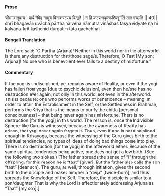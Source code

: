 #### Prose 

श्रीभगवानुवाच |
पार्थ नैवेह नामुत्र विनाशस्तस्य विद्यते |
न हि कल्याणकृत्कश्चिद्दुर्गतिं तात गच्छति || 40||
śhrī bhagavān uvācha
pārtha naiveha nāmutra vināśhas tasya vidyate
na hi kalyāṇa-kṛit kaśhchid durgatiṁ tāta gachchhati

 #### Bengali Translation 

The Lord said: “O Partha [Arjuna]! Neither in this world nor in the afterworld is there any destruction for that/those sage/s. Therefore, O Taat [My son; Arjuna]! No one who is benevolent ever falls to a destiny of misfortune.”

 #### Commentary 

If the yogi is undisciplined, yet remains aware of  Reality, or even if the yogi has fallen from yoga [due to psychic delusion], even then he/she has no destruction ever again, not only in this world, not even in the afterworld. This is because: one who performs works of beneficence – meaning: in order to attain the Establishment in the Self, or the Settledness in Brahman, performs the Kriya that is the means to purify the chitta [personal consciousness] – that being never again has misfortune. There is no destruction [for the yogi] in this world. The reason is: once the Indivisible Sphere-like Guru is witnessed, because the awareness of Reality has arisen, that yogi never again forgets it. Thus, even if one is not disciplined enough in Kriyayoga, because the witnessing of the Guru gives birth to the spiritual tendencies, no types of ideas of doing bad things come into play. There is no destruction [for the yogi] in the afterworld either. Because of the same spiritual tendencies being active, one does not get a low birth. (See the following two slokas.) [The father spreads the sense of “I” through the offspring; for this reason he is “taat” [giver]. But the father also calls the son “taat” [dear son]. The guru, as well, through initiation, gives the second birth to the disciple and makes him/her a “dvija” [twice-born], and thus spreads the Knowledge of the Self. Therefore, the disciple is similar to a son/daughter. That is why the Lord is affectionately addressing Arjuna as “Taat” [my son].]